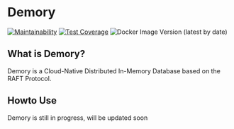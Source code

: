 # Demory

[![Maintainability](https://api.codeclimate.com/v1/badges/9db10ff69cca5a0481ab/maintainability)](https://codeclimate.com/github/huseyinbabal/demory/maintainability)
[![Test Coverage](https://api.codeclimate.com/v1/badges/9db10ff69cca5a0481ab/test_coverage)](https://codeclimate.com/github/huseyinbabal/demory/test_coverage)
![Docker Image Version (latest by date)](https://img.shields.io/docker/v/huseyinbabal/demory?label=Docker%20Image)

## What is Demory?
Demory is a Cloud-Native Distributed In-Memory Database based on the RAFT Protocol. 

## Howto Use
Demory is still in progress, will be updated soon